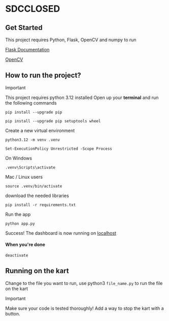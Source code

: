 # SDCCLOSED

## Get Started
This project requires Python, Flask, OpenCV and numpy to run

[Flask Documentation](https://flask.palletsprojects.com/en/stable/)

[OpenCV](https://docs.opencv.org/4.x/d6/d00/tutorial_py_root.html)


## How to run the project?
> [!IMPORTANT]
> This project requires python 3.12 installed
> Open up your **terminal** and run the following commands

```
pip install --upgrade pip
```

```
pip install --upgrade pip setuptools wheel
```


Create a new virtual environment
```
python3.12 -m venv .venv
```
```
Set-ExecutionPolicy Unrestricted -Scope Process
```
On Windows
 ```
.venv\Scripts\activate
```

Mac / Linux users
```
source .venv/bin/activate
```

download the needed libraries
```
pip install -r requirements.txt
```

Run the app
```
python app.py
```

Success! The dashboard is now running on [localhost]([localhost:](http://127.0.0.1:7890/))

#### When you're done
```
deactivate
```



## Running on the kart
Change to the file you want to run, use python3 `file_name.py` to run the file on the kart

> [!IMPORTANT]
> Make sure your code is tested thoroughly!
> Add a way to stop the kart with a button.

